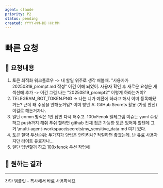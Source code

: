 ```yaml
---
agent: claude
priority: P2
status: pending
created: YYYY-MM-DD HH:MM
---
```


# 빠른 요청

## 💬 요청내용
1. 토큰 최적화 워크플로우 -> 내 할일 위주로 생각 해볼때. "사용자가 20250819_prompt.md 작성" 이건 이해 되었어. 사용자 확인 후 새로운 요청은 새 섹션에 추가 -> 이건 그럼 나는 "20250819_prompt2" 이렇게 하라는거야?
2. TELEGRAM_BOT_TOKEN.PNG -> 나는 니가 예전에 하라고 해서 이미 등록해뒀거든? 근데 왜 수정을 안해둔거임? 이미 방안 A: GitHub Secrets 활용 (가장 안전) 이걸로 해논거자나.
3. 일단 comm 방식은 1번 답변 다시 해주고. 100xFenok 텔레그램 이슈는 yaml 수정하고 push까지 해줘 푸쉬 할라면 github 전체 접근 가능한 토큰 있어야 할텐데 그거 \multi-agent-workspace\secrets\my_sensitive_data.md 여기 있다.
4. 토큰 절약 우선순위: 두가지가 양립은 안되려나? 적절하면 좋겠는데. 난 유료 사용자지만 라이트 유료자나... 
5. 일단 답변할꺼 하고 100xfenok 우선 작업해

## 🎯 원하는 결과


---
간단 템플릿 - 복사해서 바로 사용하세요